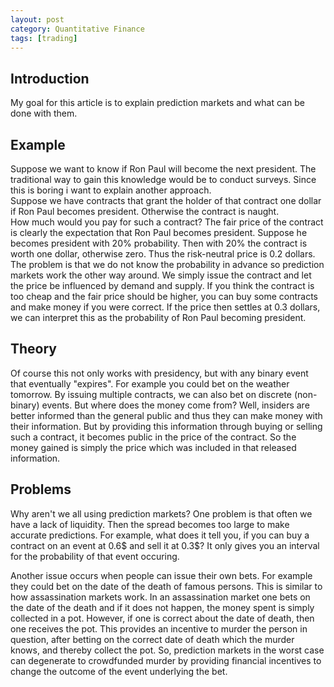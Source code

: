 ```yaml
---
layout: post
category: Quantitative Finance
tags: [trading]
---
```


## Introduction
My goal for this article is to explain prediction markets and what can
be done with them.

## Example
Suppose we want to know if Ron Paul will become the next president.
The traditional way to gain this knowledge would be to conduct surveys.
Since this is boring i want to explain another approach.    
Suppose we have contracts that grant the holder of that contract one
dollar if Ron Paul becomes president. Otherwise the contract is
naught.    
How much would you pay for such a contract?
The fair price of the contract is clearly the expectation that Ron
Paul becomes president. Suppose he becomes president with 20%
probability. Then with 20% the contract is worth one dollar, otherwise
zero. Thus the risk-neutral price is 0.2 dollars.    
The problem is that we do not know the probability in advance so
prediction markets work the other way around. We simply issue the
contract and let the price be influenced by demand and supply. If you
think the contract is too cheap and the fair price should be higher,
you can buy some contracts and make money if you were correct. If the
price then settles at 0.3 dollars, we can interpret this as the
probability of Ron Paul becoming president.

## Theory
Of course this not only works with presidency, but with any binary
event that eventually "expires". For example you could bet on the
weather tomorrow. By issuing multiple contracts, we can also bet on
discrete (non-binary) events.
But where does the money come from? Well, insiders are better informed
than the general public and thus they can make money with their
information. But by providing this information through buying or
selling such a contract, it becomes public in the price of the
contract. So the money gained is simply the price which was included
in that released information.

## Problems
Why aren't we all using prediction markets?
One problem is that often we have a lack of liquidity. Then the spread
becomes too large to make accurate predictions. For example, what does
it tell you, if you can buy a contract on an event at 0.6$ and sell it
at 0.3$? It only gives you an interval for the probability of that
event occuring.

Another issue occurs when people can issue their own bets. For example
they could bet on the date of the death of famous persons. This is
similar to how assassination markets work. 
In an assassination market one bets on the date of the death and if it
does not happen, the money spent is simply collected in a pot.
However, if one is correct about the date of death, then one receives
the pot.
This provides an incentive to murder the person in question, after
betting on the correct date of death which the murder knows, and
thereby collect the pot.
So, prediction markets in the worst case can degenerate to crowdfunded
murder by providing financial incentives to change the outcome of the
event underlying the bet.

